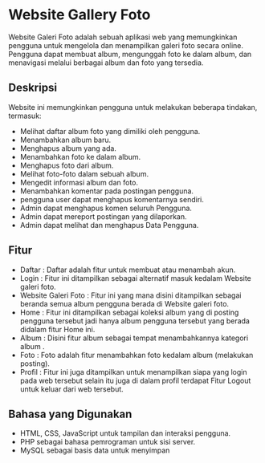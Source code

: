 # Website Gallery Foto

Website Galeri Foto adalah sebuah aplikasi web yang memungkinkan pengguna untuk mengelola dan menampilkan galeri foto secara online. 
Pengguna dapat membuat album, mengunggah foto ke dalam album, dan menavigasi melalui berbagai album dan foto yang tersedia.

## Deskripsi

Website ini memungkinkan pengguna untuk melakukan beberapa tindakan, termasuk:

- Melihat daftar album foto yang dimiliki oleh pengguna.
- Menambahkan album baru.
- Menghapus album yang ada.
- Menambahkan foto ke dalam album.
- Menghapus foto dari album.
- Melihat foto-foto dalam sebuah album.
- Mengedit informasi album dan foto.
- Menambahkan komentar pada postingan pengguna.
- pengguna user dapat  menghapus komentarnya sendiri.
- Admin dapat menghapus komen seluruh Pengguna.
- Admin dapat mereport postingan yang dilaporkan.
- Admin dapat melihat dan menghapus Data Pengguna.

## Fitur
- Daftar : Daftar adalah fitur untuk membuat atau menambah akun.
- Login : Fitur ini ditampilkan sebagai alternatif masuk kedalam Website galeri foto. 
- Website Galeri Foto : Fitur ini yang mana disini ditampilkan sebagai beranda semua album pengguna berada di Website galeri foto.
- Home : Fitur ini ditampilkan sebagai koleksi album yang di posting pengguna tersebut jadi hanya album pengguna tersebut
        yang berada didalam fitur Home ini.
- Album : Disini fitur album sebagai tempat menambahkannya kategori album .
- Foto : Foto adalah fitur menambahkan foto kedalam album (melakukan posting).
- Profil : Fitur ini juga ditampilkan untuk menampilkan siapa yang login pada web tersebut selain itu juga di dalam profil 
          terdapat Fitur Logout untuk keluar dari web tersebut.

## Bahasa yang Digunakan

- HTML, CSS, JavaScript untuk tampilan dan interaksi pengguna.
- PHP sebagai bahasa pemrograman untuk sisi server.
- MySQL sebagai basis data untuk menyimpan

